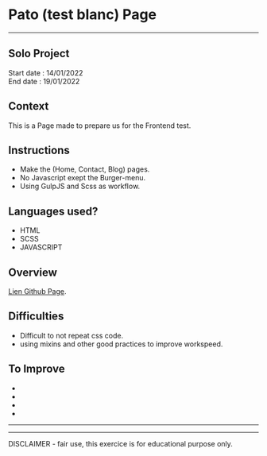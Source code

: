 # Pato (test blanc) Page

<hr>

## Solo Project

Start date : 14/01/2022
<br/>
End date : 19/01/2022

## Context

This is a Page made to prepare us for the Frontend test.

## Instructions

- Make the (Home, Contact, Blog) pages.
- No Javascript exept the Burger-menu.
- Using GulpJS and Scss as workflow.

## Languages used?

- HTML
- SCSS
- JAVASCRIPT

## Overview

[Lien Github Page](https://sifedine-hajji.github.io/pato-test-blanc-/prod).

## Difficulties

- Difficult to not repeat css code.
- using mixins and other good practices to improve workspeed.

## To Improve

-
-
-
-

<hr><hr>
DISCLAIMER - fair use, this exercice is for educational purpose only.
